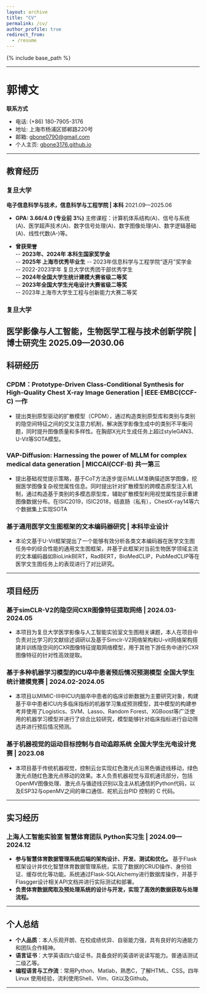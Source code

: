 ```yaml
---
layout: archive
title: "CV"
permalink: /cv/
author_profile: true
redirect_from:
  - /resume
---
```


{% include base_path %}

---

# 郭博文

**联系方式**  
- 电话: (+86) 180-7905-3176  
- 地址: 上海市杨浦区邯郸路220号  
- 邮箱: [gbone0790@gmail.com](mailto:gbone0790@gmail.com)  
- 个人主页: [gbone3176.github.io](https://gbone3176.github.io/)  

---

## 教育经历

### 复旦大学  
**电子信息科学与技术，信息科学与工程学院 | 本科**   2021.09—2025.06  


- **GPA: 3.66/4.0 (专业前 3%)**  主修课程：计算机体系结构(A)、信号与系统(A)、医学超声技术(A)、数字信号处理(A)、数字图像处理(A)、数字逻辑基础(A)、线性代数(A-)等。  

- **曾获荣誉**  
-- **2023年、2024年 本科生国家奖学金**  
-- **2025年 上海市优秀毕业生** 
-- 2023年信息科学与工程学院“逐月”奖学金  
-- 2022-2023学年 复旦大学优秀团干部优秀学生  
-- **2024年全国大学生统计建模大赛省级二等奖**  
-- **2023年全国大学生光电设计大赛省级二等奖**  
-- 2023年上海市大学生工程与创新能力大赛二等奖  

### 复旦大学  
**医学影像与人工智能，生物医学工程与技术创新学院 | 博士研究生**   2025.09—2030.06  
---

## 科研经历

### CPDM：Prototype-Driven Class-Conditional Synthesis for High-Quality Chest X-ray Image Generation  |  **IEEE·EMBC(CCF-C) 一作**  

- 提出类别原型驱动的扩散模型（CPDM），通过构造类别原型库和类别与类别的隐空间特征之间的交叉注意力机制，解决医学影像生成中的类别不平衡问题，同时提升图像质量和多样性。在胸部X光片生成任务上超过styleGAN3、U-Vit等SOTA模型。

### VAP-Diffusion: Harnessing the power of MLLM for complex medical data generation  |  **MICCAI(CCF-B) 共一第三**

- 提出基础视觉提示策略，基于CoT方法逐步提示MLLM准确描述医学图像，挖掘医学图像复杂视觉属性信息。同时提出针对扩散模型的跨模态原型注入机制，通过构造基于类别的多模态原型库，辅助扩散模型利用视觉属性提示重建图像数据分布。在ISIC2019，ISIC2018，结直肠（私有），ChestX-ray14等六个数据集上实现SOTA

### 基于通用医学文生图框架的文本编码器研究  | 本科毕业设计

- 本论文基于U-Vit框架提出了一个能够有效分析各类文本编码器在医学文生图任务中的综合性能的通用文生图框架，并基于此框架对当前生物医学领域主流的文本编码器如BioLinkBERT，RadBERT，BioMedCLIP，PubMedCLIP等在医学文生图任务上的表现进行了对比研究。

---

## 项目经历


### 基于simCLR-V2的隐空间CXR图像特征提取网络  |  **2024.03-2024.05**  

- 本项目为复旦大学医学影像与人工智能实验室文生图相关课题，本人在项目中负责对比学习的文献综述调研以及基于Simclr-V2网络架构和U-vit网络架构搭建并训练隐空间的CXR图像特征提取网络模型，用于其他下游任务中进行CXR图像特征的针对性高效提取。

### 基于多种机器学习模型的ICU卒中患者预后情况预测模型  **全国大学生统计建模竞赛 | 2024.02-2024.05** 
 
- 本项目以MIMIC-III中ICU内脑卒中患者的临床诊断数据为主要研究对象，构建基于卒中患者ICU内多临床指标的机器学习集成预测模型，其中模型的构建参考并使用了Logistics、SVM、Lasso、Random Forest、XGBoost等广泛使用的机器学习模型并进行了综合比较研究，模型能够针对临床指标进行自动筛选并进行预后情况预测。

### 基于机器视觉的运动目标控制与自动追踪系统  **全国大学生光电设计竞赛 | 2023.08**  

- 本项目基于传统机器视觉，控制云台实现红色激光点沿黑色循迹线移动，绿色激光点随红色激光点移动的效果。本人负责机器视觉与双机通讯部分，包括OpenMV图像处理、激光点与循迹线识别以及主从机通信的Python代码，以及ESP32与openMV之间的串口通信、舵机云台PID 控制的 C 代码。

---

## 实习经历

### 上海人工智能实验室  **智慧体育团队 Python实习生 | 2024.09—2024.12**  


- **参与智慧体育数据管理系统后端的架构设计、开发、测试和优化。** 基于Flask框架设计并优化智慧体育数据管理系统，实现了数据的CRUD操作、身份验证、缓存优化等功能。系统通过Flask-SQLAlchemy进行数据库操作，并基于Flasgger设计相关API文档并进行实际测试和部署。  
- **负责体育数据爬取及预处理系统的设计与开发，实现了高效的数据获取与处理流程。**

---

## 个人总结

- **个人品质**：本人乐观开朗、在校成绩优异、自驱能力强，具有良好的沟通能力和团队合作精神。  
- **语言证书**：大学英语四六级证书，具备良好的英语听说读写能力。普通话测试二级乙等。  
- **编程语言与工作流**：常用Python、Matlab，熟悉C，了解HTML、CSS。四年 Linux 使用经验，流利使用Shell、Vim、Git以及Github。

---

<!-- Education
======
* Ph.D in Version Control Theory, GitHub University, 2018 (expected)
* M.S. in Jekyll, GitHub University, 2014
* B.S. in GitHub, GitHub University, 2012

Work experience
======
* Spring 2024: Academic Pages Collaborator
  * Github University
  * Duties includes: Updates and improvements to template
  * Supervisor: The Users

* Fall 2015: Research Assistant
  * Github University
  * Duties included: Merging pull requests
  * Supervisor: Professor Hub

* Summer 2015: Research Assistant
  * Github University
  * Duties included: Tagging issues
  * Supervisor: Professor Git
  
Skills
======
* Skill 1
* Skill 2
  * Sub-skill 2.1
  * Sub-skill 2.2
  * Sub-skill 2.3
* Skill 3

Publications
======
  <ul>{% for post in site.publications reversed %}
    {% include archive-single-cv.html %}
  {% endfor %}</ul>
  
Talks
======
  <ul>{% for post in site.talks reversed %}
    {% include archive-single-talk-cv.html  %}
  {% endfor %}</ul>
  
Teaching
======
  <ul>{% for post in site.teaching reversed %}
    {% include archive-single-cv.html %}
  {% endfor %}</ul>
  
Service and leadership
======
* Currently signed in to 43 different slack teams -->
